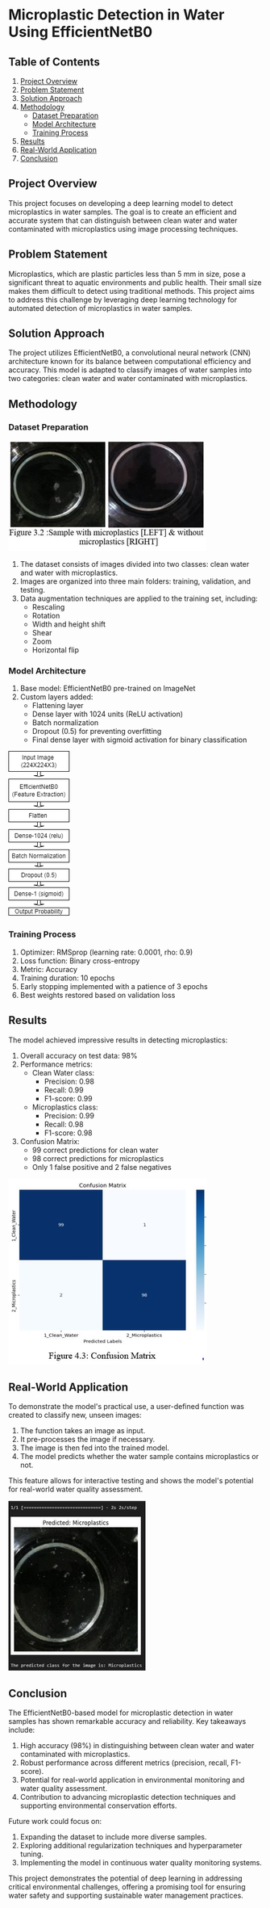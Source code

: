 # Microplastic Detection in Water Using EfficientNetB0
## Table of Contents
1. [Project Overview](#project-overview)
2. [Problem Statement](#problem-statement)
3. [Solution Approach](#solution-approach)
4. [Methodology](#methodology)
   - [Dataset Preparation](#dataset-preparation)
   - [Model Architecture](#model-architecture)
   - [Training Process](#training-process)
5. [Results](#results)
6. [Real-World Application](#real-world-application)
7. [Conclusion](#conclusion)

## Project Overview

This project focuses on developing a deep learning model to detect microplastics in water samples. The goal is to create an efficient and accurate system that can distinguish between clean water and water contaminated with microplastics using image processing techniques.

## Problem Statement

Microplastics, which are plastic particles less than 5 mm in size, pose a significant threat to aquatic environments and public health. Their small size makes them difficult to detect using traditional methods. This project aims to address this challenge by leveraging deep learning technology for automated detection of microplastics in water samples.

## Solution Approach

The project utilizes EfficientNetB0, a convolutional neural network (CNN) architecture known for its balance between computational efficiency and accuracy. This model is adapted to classify images of water samples into two categories: clean water and water contaminated with microplastics.

## Methodology

### Dataset Preparation

![alt text](https://github.com/AryanDahiya00/Microplastic_Detection/blob/main/Capture1.JPG)
1. The dataset consists of images divided into two classes: clean water and water with microplastics.
2. Images are organized into three main folders: training, validation, and testing.
3. Data augmentation techniques are applied to the training set, including:
   - Rescaling
   - Rotation
   - Width and height shift
   - Shear
   - Zoom
   - Horizontal flip

### Model Architecture

1. Base model: EfficientNetB0 pre-trained on ImageNet
2. Custom layers added:
   - Flattening layer
   - Dense layer with 1024 units (ReLU activation)
   - Batch normalization
   - Dropout (0.5) for preventing overfitting
   - Final dense layer with sigmoid activation for binary classification
  
![alt text](https://github.com/AryanDahiya00/Microplastic_Detection/blob/main/Untitled%20Diagram.drawio.png)

### Training Process

1. Optimizer: RMSprop (learning rate: 0.0001, rho: 0.9)
2. Loss function: Binary cross-entropy
3. Metric: Accuracy
4. Training duration: 10 epochs
5. Early stopping implemented with a patience of 3 epochs
6. Best weights restored based on validation loss

## Results

The model achieved impressive results in detecting microplastics:

1. Overall accuracy on test data: 98%
2. Performance metrics:
   - Clean Water class:
     - Precision: 0.98
     - Recall: 0.99
     - F1-score: 0.99
   - Microplastics class:
     - Precision: 0.99
     - Recall: 0.98
     - F1-score: 0.98
3. Confusion Matrix:
   - 99 correct predictions for clean water
   - 98 correct predictions for microplastics
   - Only 1 false positive and 2 false negatives

![alt text](https://github.com/AryanDahiya00/Microplastic_Detection/blob/main/Capture2.JPG)

## Real-World Application

To demonstrate the model's practical use, a user-defined function was created to classify new, unseen images:

1. The function takes an image as input.
2. It pre-processes the image if necessary.
3. The image is then fed into the trained model.
4. The model predicts whether the water sample contains microplastics or not.

This feature allows for interactive testing and shows the model's potential for real-world water quality assessment.

![alt text](https://github.com/AryanDahiya00/Microplastic_Detection/blob/main/Capture3.JPG)

## Conclusion

The EfficientNetB0-based model for microplastic detection in water samples has shown remarkable accuracy and reliability. Key takeaways include:

1. High accuracy (98%) in distinguishing between clean water and water contaminated with microplastics.
2. Robust performance across different metrics (precision, recall, F1-score).
3. Potential for real-world application in environmental monitoring and water quality assessment.
4. Contribution to advancing microplastic detection techniques and supporting environmental conservation efforts.

Future work could focus on:
1. Expanding the dataset to include more diverse samples.
2. Exploring additional regularization techniques and hyperparameter tuning.
3. Implementing the model in continuous water quality monitoring systems.

This project demonstrates the potential of deep learning in addressing critical environmental challenges, offering a promising tool for ensuring water safety and supporting sustainable water management practices.
